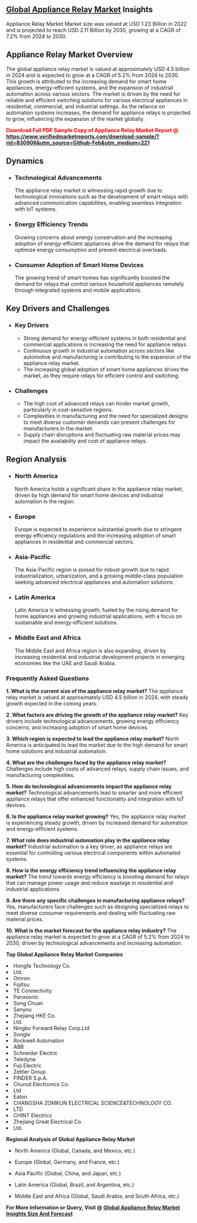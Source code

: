 <h2><a href="https://www.verifiedmarketreports.com/download-sample/?rid=830906&amp;utm_source=Github&amp;utm_medium=221" target="_blank">Global Appliance Relay Market</a> Insights</h2><p>Appliance Relay Market Market size was valued at USD 1.23 Billion in 2022 and is projected to reach USD 2.11 Billion by 2030, growing at a CAGR of 7.2% from 2024 to 2030.</p><p> <h2>Appliance Relay Market Overview</h2> <p>The global appliance relay market is valued at approximately USD 4.5 billion in 2024 and is expected to grow at a CAGR of 5.2% from 2024 to 2030. This growth is attributed to the increasing demand for smart home appliances, energy-efficient systems, and the expansion of industrial automation across various sectors. The market is driven by the need for reliable and efficient switching solutions for various electrical appliances in residential, commercial, and industrial settings. As the reliance on automation systems increases, the demand for appliance relays is projected to grow, influencing the expansion of the market globally.</p> <p><strong><p><span class=""><span style="color: #ff0000;"><strong>Download Full PDF Sample Copy of Appliance Relay Market Report</strong> @ </span><a href="https://www.verifiedmarketreports.com/download-sample/?rid=830906&amp;utm_source=Github-Feb&amp;utm_medium=221" target="_blank">https://www.verifiedmarketreports.com/download-sample/?rid=830906&amp;utm_source=Github-Feb&amp;utm_medium=221</a></span></p></strong></p> <h2>Dynamics</h2> <ul> <li><h3>Technological Advancements</h3> The appliance relay market is witnessing rapid growth due to technological innovations such as the development of smart relays with advanced communication capabilities, enabling seamless integration with IoT systems.</li> <li><h3>Energy Efficiency Trends</h3> Growing concerns about energy conservation and the increasing adoption of energy-efficient appliances drive the demand for relays that optimize energy consumption and prevent electrical overloads.</li> <li><h3>Consumer Adoption of Smart Home Devices</h3> The growing trend of smart homes has significantly boosted the demand for relays that control various household appliances remotely through integrated systems and mobile applications.</li> </ul> <h2>Key Drivers and Challenges</h2> <ul> <li><h3>Key Drivers</h3> <ul> <li>Strong demand for energy-efficient systems in both residential and commercial applications is increasing the need for appliance relays.</li> <li>Continuous growth in industrial automation across sectors like automotive and manufacturing is contributing to the expansion of the appliance relay market.</li> <li>The increasing global adoption of smart home appliances drives the market, as they require relays for efficient control and switching.</li> </ul> </li> <li><h3>Challenges</h3> <ul> <li>The high cost of advanced relays can hinder market growth, particularly in cost-sensitive regions.</li> <li>Complexities in manufacturing and the need for specialized designs to meet diverse customer demands can present challenges for manufacturers in the market.</li> <li>Supply chain disruptions and fluctuating raw material prices may impact the availability and cost of appliance relays.</li> </ul> </li> </ul> <h2>Region Analysis</h2> <ul> <li><h3>North America</h3> North America holds a significant share in the appliance relay market, driven by high demand for smart home devices and industrial automation in the region.</li> <li><h3>Europe</h3> Europe is expected to experience substantial growth due to stringent energy efficiency regulations and the increasing adoption of smart appliances in residential and commercial sectors.</li> <li><h3>Asia-Pacific</h3> The Asia-Pacific region is poised for robust growth due to rapid industrialization, urbanization, and a growing middle-class population seeking advanced electrical appliances and automation solutions.</li> <li><h3>Latin America</h3> Latin America is witnessing growth, fueled by the rising demand for home appliances and growing industrial applications, with a focus on sustainable and energy-efficient solutions.</li> <li><h3>Middle East and Africa</h3> The Middle East and Africa region is also expanding, driven by increasing residential and industrial development projects in emerging economies like the UAE and Saudi Arabia.</li> </ul> <h3>Frequently Asked Questions</h3> <p><strong>1. What is the current size of the appliance relay market?</strong> The appliance relay market is valued at approximately USD 4.5 billion in 2024, with steady growth expected in the coming years.</p> <p><strong>2. What factors are driving the growth of the appliance relay market?</strong> Key drivers include technological advancements, growing energy efficiency concerns, and increasing adoption of smart home devices.</p> <p><strong>3. Which region is expected to lead the appliance relay market?</strong> North America is anticipated to lead the market due to the high demand for smart home solutions and industrial automation.</p> <p><strong>4. What are the challenges faced by the appliance relay market?</strong> Challenges include high costs of advanced relays, supply chain issues, and manufacturing complexities.</p> <p><strong>5. How do technological advancements impact the appliance relay market?</strong> Technological advancements lead to smarter and more efficient appliance relays that offer enhanced functionality and integration with IoT devices.</p> <p><strong>6. Is the appliance relay market growing?</strong> Yes, the appliance relay market is experiencing steady growth, driven by increased demand for automation and energy-efficient systems.</p> <p><strong>7. What role does industrial automation play in the appliance relay market?</strong> Industrial automation is a key driver, as appliance relays are essential for controlling various electrical components within automated systems.</p> <p><strong>8. How is the energy efficiency trend influencing the appliance relay market?</strong> The trend towards energy efficiency is boosting demand for relays that can manage power usage and reduce wastage in residential and industrial applications.</p> <p><strong>9. Are there any specific challenges in manufacturing appliance relays?</strong> Yes, manufacturers face challenges such as designing specialized relays to meet diverse consumer requirements and dealing with fluctuating raw material prices.</p> <p><strong>10. What is the market forecast for the appliance relay industry?</strong> The appliance relay market is expected to grow at a CAGR of 5.2% from 2024 to 2030, driven by technological advancements and increasing automation.</p> </p><p><strong>Top Global Appliance Relay Market Companies</strong></p><div data-test-id=""><p><li>Hongfa Technology Co.</li><li> Ltd.</li><li> Omron</li><li> Fujitsu</li><li> TE Connectivity</li><li> Panasonic</li><li> Song Chuan</li><li> Sanyou</li><li> Zhejiang HKE Co.</li><li> Ltd.</li><li> Ningbo Forward Relay Corp.Ltd</li><li> Songle</li><li> Rockwell Automation</li><li> ABB</li><li> Schneider Electric</li><li> Teledyne</li><li> Fuji Electric</li><li> Zettler Group</li><li> FINDER S.p.A.</li><li> Churod Electronics Co.</li><li> Ltd</li><li> Eaton</li><li> CHANGSHA ZOMKUN ELECTRICAL SCIENCE&TECHNOLOGY CO.</li><li>LTD</li><li> CHINT Electrics</li><li> Zhejiang Great Electrical Co.</li><li> Ltd.</li></p><div><strong>Regional Analysis of&nbsp;Global Appliance Relay Market</strong></div><ul><li dir="ltr"><p dir="ltr">North America&nbsp;(Global, Canada, and Mexico, etc.)</p></li><li dir="ltr"><p dir="ltr">Europe (Global, Germany, and France, etc.)</p></li><li dir="ltr"><p dir="ltr">Asia Pacific&nbsp;(Global, China, and Japan, etc.)</p></li><li dir="ltr"><p dir="ltr">Latin America&nbsp;(Global, Brazil, and Argentina, etc.)</p></li><li dir="ltr">Middle East and Africa&nbsp;(Global, Saudi Arabia, and South Africa, etc.)</li></ul><p><strong>For More Information or Query, Visit @&nbsp;</strong><strong><a href="https://www.verifiedmarketreports.com/product/appliance-relay-market/?utm_source=Github&amp;utm_medium=221" target="_blank">Global Appliance Relay Market Insights Size And Forecast</a></strong></p></div>
